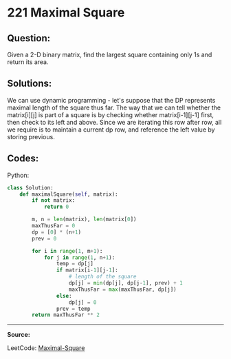 221 Maximal Square
==================

Question:
---------

Given a 2-D binary matrix, find the largest square containing only 1s and
return its area.

Solutions:
----------

We can use dynamic programming - let's suppose that the DP represents maximal
length of the square thus far. The way that we can tell whether the
matrix[i][j] is part of a square is by checking whether matrix[i-1][j-1] first,
then check to its left and above. Since we are iterating this row after row,
all we require is to maintain a current dp row, and reference the left value by
storing previous.

Codes:
------

Python:

```python
class Solution:
    def maximalSquare(self, matrix):
        if not matrix:
            return 0

        m, n = len(matrix), len(matrix[0])
        maxThusFar = 0
        dp = [0] * (n+1)
        prev = 0

        for i in range(1, m+1):
            for j in range(1, n+1):
                temp = dp[j]
                if matrix[i-1][j-1]:
                    # length of the square
                    dp[j] = min(dp[j], dp[j-1], prev) + 1
                    maxThusFar = max(maxThusFar, dp[j])
                else:
                    dp[j] = 0
                prev = temp
        return maxThusFar ** 2 
```

---

**Source:**

LeetCode: [Maximal-Square](https://leetcode.com/problems/maximal-square/)
